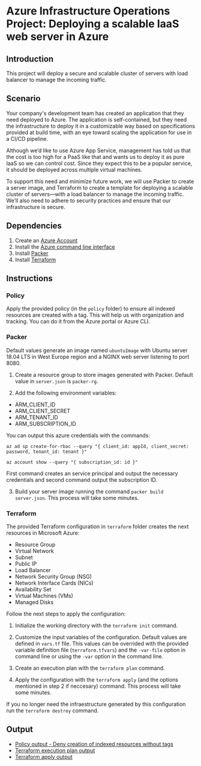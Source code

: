# Azure Infrastructure Operations Project: Deploying a scalable IaaS web server in Azure

## Introduction

This project will deploy a secure and scalable cluster of servers with load balancer to manage the incoming traffic.

## Scenario

Your company's development team has created an application that they need deployed to Azure. The application is self-contained, but they need the infrastructure to deploy it in a customizable way based on specifications provided at build time, with an eye toward scaling the application for use in a CI/CD pipeline.

Although we’d like to use Azure App Service, management has told us that the cost is too high for a PaaS like that and wants us to deploy it as pure IaaS so we can control cost. Since they expect this to be a popular service, it should be deployed across multiple virtual machines.

To support this need and minimize future work, we will use Packer to create a server image, and Terraform to create a template for deploying a scalable cluster of servers—with a load balancer to manage the incoming traffic. We’ll also need to adhere to security practices and ensure that our infrastructure is secure.

## Dependencies

1. Create an [Azure Account](https://portal.azure.com)
2. Install the [Azure command line interface](https://docs.microsoft.com/en-us/cli/azure/install-azure-cli?view=azure-cli-latest)
3. Install [Packer](https://www.packer.io/downloads)
4. Install [Terraform](https://www.terraform.io/downloads.html)

## Instructions

### Policy

Apply the provided policy (in the `policy` folder) to ensure all indexed resources are created with a tag. This will help us with organization and tracking. You can do it from the Azure portal or Azure CLI.

### Packer

Default values generate an image named `ubuntuImage` with Ubuntu server 18.04 LTS in West Europe region and a NGINX web server listening to port 8080.

1. Create a resource group to store images generated with Packer. Default value in `server.json` is `packer-rg`.

2. Add the following environment variables:

- ARM_CLIENT_ID
- ARM_CLIENT_SECRET
- ARM_TENANT_ID
- ARM_SUBSCRIPTION_ID

You can output this azure credentials with the commands:

```
az ad sp create-for-rbac --query "{ client_id: appId, client_secret: password, tenant_id: tenant }"

az account show --query "{ subscription_id: id }"
```

First command creates an service principal and output the necessary credentials and second command output the subscription ID.


3. Build your server image running the command `packer build server.json`. This process will take some minutes.

### Terraform

The provided Terraform configuration in `terraform` folder creates the next resources in Microsoft Azure:

- Resource Group
- Virtual Network
- Subnet
- Public IP
- Load Balancer
- Network Security Group (NSG)
- Network Interface Cards (NICs)
- Availability Set
- Virtual Machines (VMs)
- Managed Disks

Follow the next steps to apply the configuration:

1. Initialize the working directory with the `terraform init` command.

2. Customize the input variables of the configuration. Default values are defined in `vars.tf` file. This values can be overrided with the provided variable definition file (`terraform.tfvars`) and the `-var-file` option in command line or using the `-var` option in the command line.

3. Create an execution plan with the `terraform plan` command.

4. Apply the configuration with the `terraform apply` (and the options mentioned in step 2 if neccesary) command. This process will take some minutes.

If you no longer need the infraestructure generated by this configuration run the `terraform destroy` command.

## Output

- [Policy output - Deny creation of indexed resources without tags](./doc/images/policy-assignment.PNG)
- [Terraform execution plan output](./doc/TERRAFORM_PLAN_OUTPUT.md)
- [Terraform apply output](./doc/TERRAFORM_APPLY_OUTPUT.md)